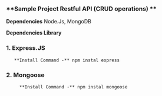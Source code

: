### **Sample Project Restful API (CRUD operations)  **


**Dependencies**
  Node.Js, MongoDB

**Dependencies Library**
###   1. Express.JS
       **Install Command -** npm instal express
###   2. Mongoose
         **Install Command -** npm instal mongoose
      

 



